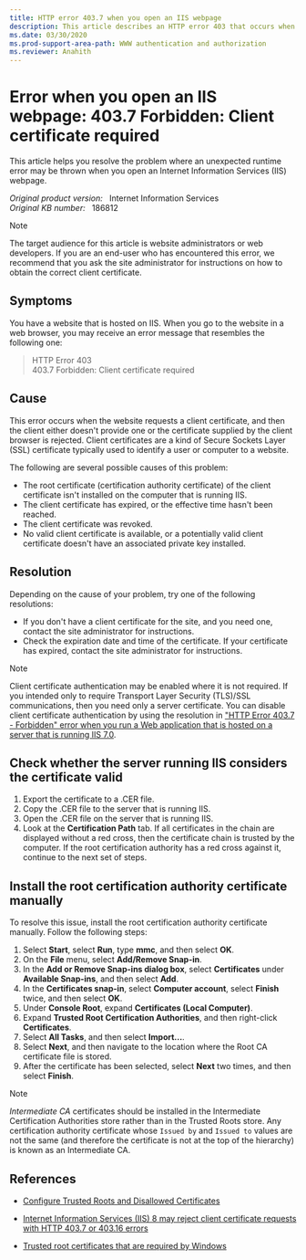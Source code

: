 ```yaml
---
title: HTTP error 403.7 when you open an IIS webpage
description: This article describes an HTTP error 403 that occurs when you open an IIS webpage, and provides a resolution.
ms.date: 03/30/2020
ms.prod-support-area-path: WWW authentication and authorization
ms.reviewer: Anahith
---
```

# Error when you open an IIS webpage: 403.7 Forbidden: Client certificate required

This article helps you resolve the problem where an unexpected runtime error may be thrown when you open an Internet Information Services (IIS) webpage.

_Original product version:_ &nbsp; Internet Information Services  
_Original KB number:_ &nbsp; 186812

> [!NOTE]
> The target audience for this article is website administrators or web developers. If you are an end-user who has encountered this error, we recommend that you ask the site administrator for instructions on how to obtain the correct client certificate.

## Symptoms

You have a website that is hosted on IIS. When you go to the website in a web browser, you may receive an error message that resembles the following one:

> HTTP Error 403  
> 403.7 Forbidden: Client certificate required

## Cause

This error occurs when the website requests a client certificate, and then the client either doesn't provide one or the certificate supplied by the client browser is rejected. Client certificates are a kind of Secure Sockets Layer (SSL) certificate typically used to identify a user or computer to a website.

The following are several possible causes of this problem:

- The root certificate (certification authority certificate) of the client certificate isn't installed on the computer that is running IIS.
- The client certificate has expired, or the effective time hasn't been reached.
- The client certificate was revoked.
- No valid client certificate is available, or a potentially valid client certificate doesn't have an associated private key installed.

## Resolution

Depending on the cause of your problem, try one of the following resolutions:

- If you don't have a client certificate for the site, and you need one, contact the site administrator for instructions.
- Check the expiration date and time of the certificate. If your certificate has expired, contact the site administrator for instructions.

> [!NOTE]
> Client certificate authentication may be enabled where it is not required. If you intended only to require Transport Layer Security (TLS)/SSL communications, then you need only a server certificate. You can disable client certificate authentication by using the resolution in ["HTTP Error 403.7 - Forbidden" error when you run a Web application that is hosted on a server that is running IIS 7.0](https://support.microsoft.com/help/942067).

## Check whether the server running IIS considers the certificate valid

1. Export the certificate to a .CER file.
2. Copy the .CER file to the server that is running IIS.
3. Open the .CER file on the server that is running IIS.
4. Look at the **Certification Path** tab. If all certificates in the chain are displayed without a red cross, then the certificate chain is trusted by the computer. If the root certification authority has a red cross against it, continue to the next set of steps.

## Install the root certification authority certificate manually

To resolve this issue, install the root certification authority certificate manually. Follow the following steps:

1. Select **Start**, select **Run**, type **mmc**, and then select **OK**.
2. On the **File** menu, select **Add/Remove Snap-in**.
3. In the **Add or Remove Snap-ins dialog box**, select **Certificates** under **Available Snap-ins**, and then select **Add**.
4. In the **Certificates snap-in**, select **Computer account**, select **Finish** twice, and then select **OK**.
5. Under **Console Root**, expand **Certificates (Local Computer)**.
6. Expand **Trusted Root Certification Authorities**, and then right-click **Certificates**.
7. Select **All Tasks**, and then select **Import...**.
8. Select **Next**, and then navigate to the location where the Root CA certificate file is stored.
9. After the certificate has been selected, select **Next** two times, and then select **Finish**.

> [!NOTE]
> *Intermediate CA* certificates should be installed in the Intermediate Certification Authorities store rather than in the Trusted Roots store. Any certification authority certificate whose `Issued by` and `Issued to` values are not the same (and therefore the certificate is not at the top of the hierarchy) is known as an Intermediate CA.

## References

- [Configure Trusted Roots and Disallowed Certificates](/previous-versions/windows/it-pro/windows-server-2012-R2-and-2012/dn265983(v=ws.11))

- [Internet Information Services (IIS) 8 may reject client certificate requests with HTTP 403.7 or 403.16 errors](https://support.microsoft.com/help/2802568)

- [Trusted root certificates that are required by Windows](https://support.microsoft.com/help/293781)
